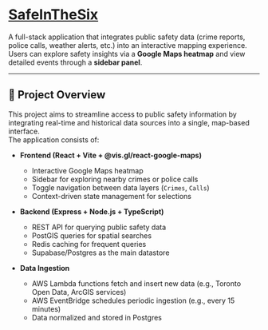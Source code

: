 # [SafeInTheSix](https://safe-in-the-six.vercel.app/)

A full-stack application that integrates public safety data (crime reports, police calls, weather alerts, etc.) into an interactive mapping experience.  
Users can explore safety insights via a **Google Maps heatmap** and view detailed events through a **sidebar panel**.

---

## 🚀 Project Overview

This project aims to streamline access to public safety information by integrating real-time and historical data sources into a single, map-based interface.  
The application consists of:

- **Frontend (React + Vite + @vis.gl/react-google-maps)**
  - Interactive Google Maps heatmap
  - Sidebar for exploring nearby crimes or police calls
  - Toggle navigation between data layers (`Crimes`, `Calls`)
  - Context-driven state management for selections

- **Backend (Express + Node.js + TypeScript)**
  - REST API for querying public safety data
  - PostGIS queries for spatial searches
  - Redis caching for frequent queries
  - Supabase/Postgres as the main datastore

- **Data Ingestion**
  - AWS Lambda functions fetch and insert new data (e.g., Toronto Open Data, ArcGIS services)
  - AWS EventBridge schedules periodic ingestion (e.g., every 15 minutes)
  - Data normalized and stored in Postgres
